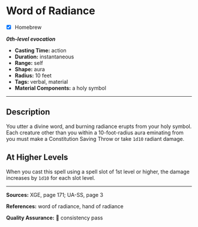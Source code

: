 # Word of Radiance
- [x] Homebrew

***0th-level evocation***
- **Casting Time:** action
- **Duration:** instantaneous
- **Range:** self
- **Shape:** aura
- **Radius:** 10 feet
- **Tags:** verbal, material
- **Material Components:** a holy symbol

---

## Description
You utter a divine word, and burning radiance erupts from your holy symbol.
Each creature other than you within a 10-foot-radius aura eminating from you must make a Constitution Saving Throw or take `1d10` radiant damage.

## At Higher Levels
When you cast this spell using a spell slot of 1st level or higher, the damage increases by `1d10` for each slot level.

---

**Sources:** XGE, page 171; UA-SS, page 3

**References:** word of radiance, hand of radiance

**Quality Assurance:** :star2: consistency pass
